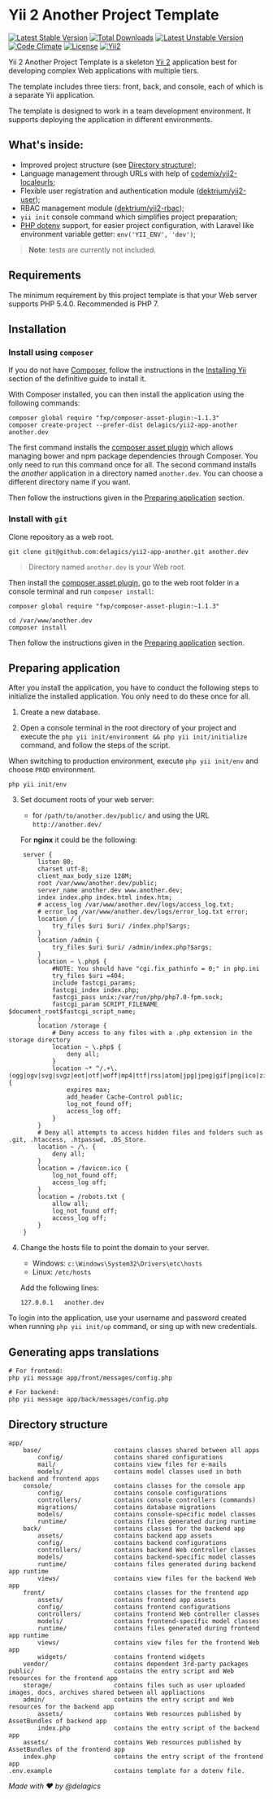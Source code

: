 # Yii 2 Another Project Template

[![Latest Stable Version](https://poser.pugx.org/delagics/yii2-app-another/v/stable.svg)](https://packagist.org/packages/delagics/yii2-app-another)
[![Total Downloads](https://poser.pugx.org/delagics/yii2-app-another/downloads)](https://packagist.org/packages/delagics/yii2-app-another)
[![Latest Unstable Version](https://poser.pugx.org/delagics/yii2-app-another/v/unstable.svg)](https://packagist.org/packages/delagics/yii2-app-another)
[![Code Climate](https://codeclimate.com/github/delagics/yii2-app-another/badges/gpa.svg)](https://codeclimate.com/github/delagics/yii2-app-another)
[![License](https://poser.pugx.org/delagics/yii2-app-another/license.svg)](https://packagist.org/packages/delagics/yii2-app-another)
[![Yii2](https://img.shields.io/badge/Powered_by-Yii_Framework-green.svg?style=flat)](http://www.yiiframework.com/extension/yii2-app-another)

Yii 2 Another Project Template is a skeleton [Yii 2](http://www.yiiframework.com/) application best for
developing complex Web applications with multiple tiers.

The template includes three tiers: front, back, and console, each of which
is a separate Yii application.

The template is designed to work in a team development environment. It supports
deploying the application in different environments.

## What's inside:

- Improved project structure (see [Directory structure](#directory-structure));
- Language management through URLs with help of [codemix/yii2-localeurls](https://github.com/codemix/yii2-localeurls);
- Flexible user registration and authentication module ([dektrium/yii2-user](https://github.com/dektrium/yii2-user));
- RBAC management module ([dektrium/yii2-rbac](https://github.com/dektrium/yii2-rbac));
- `yii init` console command which simplifies project preparation;
- [PHP dotenv](https://github.com/vlucas/phpdotenv) support, for easier project configuration, with Laravel like environment variable getter: `env('YII_ENV', 'dev')`;

> **Note**: tests are currently not included.

## Requirements

The minimum requirement by this project template is that your Web server supports PHP 5.4.0.
Recommended is PHP 7.

## Installation

### Install using `composer`

If you do not have [Composer](http://getcomposer.org/), follow the instructions in the
[Installing Yii](https://github.com/yiisoft/yii2/blob/master/docs/guide/start-installation.md#installing-via-composer) section of the definitive guide to install it.

With Composer installed, you can then install the application using the following commands:

    composer global require "fxp/composer-asset-plugin:~1.1.3"
    composer create-project --prefer-dist delagics/yii2-app-another another.dev

The first command installs the [composer asset plugin](https://github.com/francoispluchino/composer-asset-plugin/)
which allows managing bower and npm package dependencies through Composer. You only need to run this command
once for all. The second command installs the _another_ application in a directory named `another.dev`.
You can choose a different directory name if you want.

Then follow the instructions given in the [Preparing application](#preparing-application) section.

### Install with `git`

Clone repository as a web root.
```
git clone git@github.com:delagics/yii2-app-another.git another.dev
```

> Directory named `another.dev` is your Web root.

Then install the [composer asset plugin](https://github.com/francoispluchino/composer-asset-plugin/),
go to the web root folder in a console terminal and run `composer install`:

```
composer global require "fxp/composer-asset-plugin:~1.1.3"

cd /var/www/another.dev
composer install
```

Then follow the instructions given in the [Preparing application](#preparing-application) section.

## Preparing application

After you install the application, you have to conduct the following steps to initialize
the installed application. You only need to do these once for all.

1.  Create a new database.

2.  Open a console terminal in the root directory of your project and execute the `php yii init/environment && php yii init/initialize` command,
and follow the steps of the script.

When switching to production environment, execute `php yii init/env` and choose `PROD` environment.

```
php yii init/env
```

3. Set document roots of your web server:

   - for `/path/to/another.dev/public/` and using the URL `http://another.dev/`

   For **nginx** it could be the following:

```nginx
    server {
        listen 80;
        charset utf-8;
        client_max_body_size 128M;
        root /var/www/another.dev/public;
        server_name another.dev www.another.dev;
        index index.php index.html index.htm;
        # access_log /var/www/another.dev/logs/access_log.txt;
        # error_log /var/www/another.dev/logs/error_log.txt error;
        location / {
            try_files $uri $uri/ /index.php?$args;
        }
        location /admin {
            try_files $uri $uri/ /admin/index.php?$args;
        }
        location ~ \.php$ {
            #NOTE: You should have "cgi.fix_pathinfo = 0;" in php.ini
            try_files $uri =404;
            include fastcgi_params;
            fastcgi_index index.php;
            fastcgi_pass unix:/var/run/php/php7.0-fpm.sock;
            fastcgi_param SCRIPT_FILENAME $document_root$fastcgi_script_name;
        }
        location /storage {
            # Deny access to any files with a .php extension in the storage directory
            location ~ \.php$ {
                deny all;
            }
            location ~* ^/.+\.(ogg|ogv|svg|svgz|eot|otf|woff|mp4|ttf|rss|atom|jpg|jpeg|gif|png|ico|zip|tgz|gz|rar|bz2|doc|xls|exe|ppt|tar|mid|midi|wav|bmp|rtf)$ {
                expires max;
                add_header Cache-Control public;
                log_not_found off;
                access_log off;
            }
        }
        # Deny all attempts to access hidden files and folders such as .git, .htaccess, .htpasswd, .DS_Store.
        location ~ /\. {
            deny all;
        }
        location = /favicon.ico {
            log_not_found off;
            access_log off;
        }
        location = /robots.txt {
            allow all;
            log_not_found off;
            access_log off;
        }
    }
```

4. Change the hosts file to point the domain to your server.

   - Windows: `c:\Windows\System32\Drivers\etc\hosts`
   - Linux: `/etc/hosts`

   Add the following lines:

   ```
   127.0.0.1   another.dev
   ```

To login into the application, use your username and password created when running `php yii init/up` command, or sing up with new credentials.

## Generating apps translations

```
# For frontend:
php yii message app/front/messages/config.php

# For backend:
php yii message app/back/messages/config.php
```

## Directory structure

```
app/
    base/                    contains classes shared between all apps
        config/              contains shared configurations
        mail/                contains view files for e-mails
        models/              contains model classes used in both backend and frontend apps
    console/                 contains classes for the console app
        config/              contains console configurations
        controllers/         contains console controllers (commands)
        migrations/          contains database migrations
        models/              contains console-specific model classes
        runtime/             contains files generated during runtime
    back/                    contains classes for the backend app
        assets/              contains backend app assets
        config/              contains backend configurations
        controllers/         contains backend Web controller classes
        models/              contains backend-specific model classes
        runtime/             contains files generated during backend app runtime
        views/               contains view files for the backend Web app
    front/                   contains classes for the frontend app
        assets/              contains frontend app assets
        config/              contains frontend configurations
        controllers/         contains frontend Web controller classes
        models/              contains frontend-specific model classes
        runtime/             contains files generated during frontend app runtime
        views/               contains view files for the frontend Web app
        widgets/             contains frontend widgets
    vendor/                  contains dependent 3rd-party packages
public/                      contains the entry script and Web resources for the frontend app
    storage/                 contains files such as user uploaded images, docs, archives shared between all appliactions
    admin/                   contains the entry script and Web resources for the backend app
        assets/              contains Web resources published by AssetBundles of backend app
        index.php            contains the entry script of the backend app
    assets/                  contains Web resources published by AssetBundles of the frontend app
    index.php                contains the entry script of the frontend app
.env.example                 contains template for a dotenv file.
```

*Made with :heart: by @delagics*
